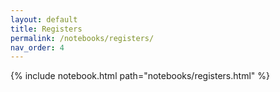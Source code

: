 ```yaml
---
layout: default
title: Registers
permalink: /notebooks/registers/
nav_order: 4
---
```

{% include notebook.html path="notebooks/registers.html" %}